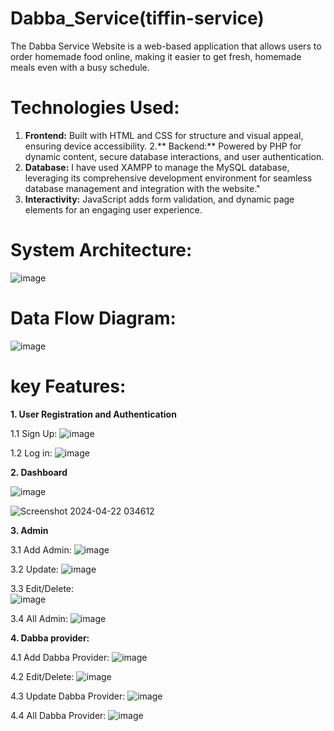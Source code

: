 # Dabba_Service(tiffin-service)

The Dabba Service Website is a web-based application that allows users to order homemade food online, making it easier to get fresh, homemade meals even with a busy schedule.

# Technologies Used:
1. **Frontend:** Built with HTML and CSS for structure and visual appeal, ensuring device accessibility.
2.** Backend:** Powered by PHP for dynamic content, secure database interactions, and user authentication.
3. **Database:** I have used XAMPP to manage the MySQL database, leveraging its comprehensive development environment for seamless database management and integration with the website."
3. **Interactivity:** JavaScript adds form validation, and dynamic page elements for an engaging user experience.

# System Architecture:
![image](https://github.com/user-attachments/assets/fb03ca46-6b45-4c56-8ee0-3a4e3c88b14b)

# Data Flow Diagram:
![image](https://github.com/user-attachments/assets/887beb76-b2cd-4548-a7bd-cd12df1f5325)

# key Features:
**1. User Registration and Authentication**

  1.1 Sign Up:
  ![image](https://github.com/user-attachments/assets/5ac8bbdf-78b1-46e6-86e4-1522335f6640)

  1.2 Log in:
  ![image](https://github.com/user-attachments/assets/d5a6cc33-97a5-4665-b170-c5f0897fe1f3)

**2. Dashboard**

  ![image](https://github.com/user-attachments/assets/dc04125b-407e-44af-9d09-6ed280328ad1)

  ![Screenshot 2024-04-22 034612](https://github.com/user-attachments/assets/f3616f54-c8a5-4933-9522-e8f0b805e78b)

**3. Admin**
  
  3.1 Add Admin:
  ![image](https://github.com/user-attachments/assets/91d9cdda-6e32-4834-8e41-f9ec2276ec7d)

  3.2 Update: 
  ![image](https://github.com/user-attachments/assets/c771fb84-c728-4237-88d1-65e9f631672e)

  3.3 Edit/Delete:  
  ![image](https://github.com/user-attachments/assets/5444ba14-79c1-40f8-bb95-cb4da6db5ccb)

  3.4 All Admin:
  ![image](https://github.com/user-attachments/assets/816918db-7e07-4b51-bb2b-430c0906f747)

**4. Dabba provider:**

  4.1 Add Dabba Provider:
  ![image](https://github.com/user-attachments/assets/90d79935-7bb6-4793-92c3-c25d06e3d7d3)

  4.2 Edit/Delete: 
  ![image](https://github.com/user-attachments/assets/c450ebb3-e4d5-46db-9dbb-ac5f70c43229)


  4.3 Update Dabba Provider: 
  ![image](https://github.com/user-attachments/assets/d3f9e891-f94c-4648-a95f-b0ee7d3b8237)

  4.4 All Dabba Provider:
  ![image](https://github.com/user-attachments/assets/e2afd98a-69ee-49d2-abe6-71f0b0285d53)

